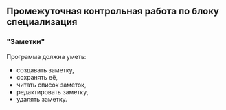 ## Промежуточная контрольная работа по блоку специализация
### "Заметки"

Программа должна уметь: 
* создавать заметку, 
* сохранять её, 
* читать список заметок, 
* редактировать заметку, 
* удалять заметку.